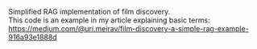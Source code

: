 Simplified RAG implementation of film discovery.\
This code is an example in my article explaining basic terms:\
https://medium.com/@uri.meirav/film-discovery-a-simple-rag-example-916a93e1888d